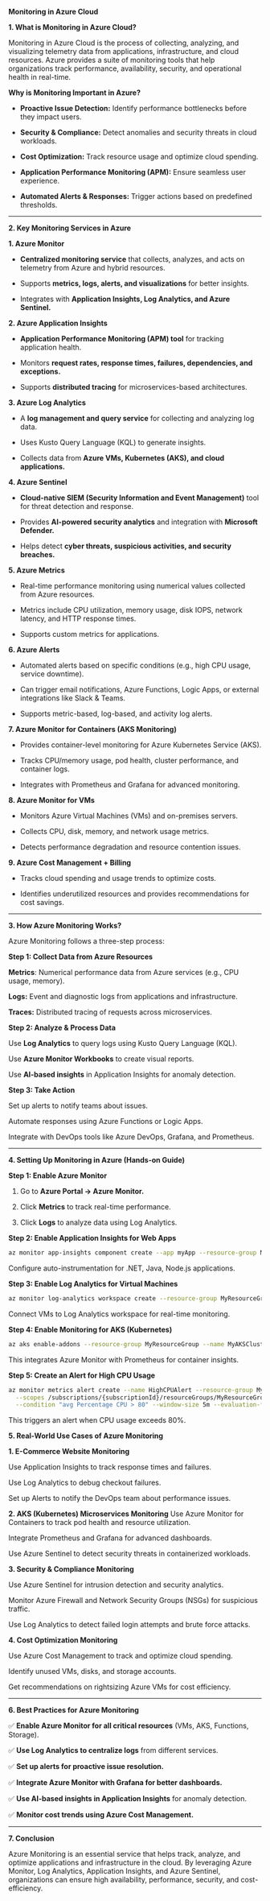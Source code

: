**Monitoring in Azure Cloud**

**1. What is Monitoring in Azure Cloud?**

Monitoring in Azure Cloud is the process of collecting, analyzing, and visualizing telemetry data from applications, infrastructure, and cloud resources. Azure provides a suite of monitoring tools that help organizations track performance, availability, security, and operational health in real-time.

**Why is Monitoring Important in Azure?**

   - **Proactive Issue Detection:** Identify performance bottlenecks before they impact users.

   - **Security & Compliance:** Detect anomalies and security threats in cloud workloads.

   - **Cost Optimization:** Track resource usage and optimize cloud spending.

   - **Application Performance Monitoring (APM):** Ensure seamless user experience.

   - **Automated Alerts & Responses:** Trigger actions based on predefined thresholds.

---

**2. Key Monitoring Services in Azure**

**1. Azure Monitor**

   - **Centralized monitoring service** that collects, analyzes, and acts on telemetry from Azure and hybrid resources.

   - Supports **metrics, logs, alerts, and visualizations** for better insights.

   - Integrates with **Application Insights, Log Analytics, and Azure Sentinel.**

**2. Azure Application Insights**

   - **Application Performance Monitoring (APM) tool** for tracking application health.

   - Monitors **request rates, response times, failures, dependencies, and exceptions.**

   - Supports **distributed tracing** for microservices-based architectures.

**3. Azure Log Analytics**

   - A **log management and query service** for collecting and analyzing log data.

   - Uses Kusto Query Language (KQL) to generate insights.

   - Collects data from **Azure VMs, Kubernetes (AKS), and cloud applications.**

**4. Azure Sentinel**

   - **Cloud-native SIEM (Security Information and Event Management)** tool for threat detection and response.

   - Provides **AI-powered security analytics** and integration with **Microsoft Defender.**

   - Helps detect **cyber threats, suspicious activities, and security breaches.**

**5. Azure Metrics**

   - Real-time performance monitoring using numerical values collected from Azure resources.

   - Metrics include CPU utilization, memory usage, disk IOPS, network latency, and HTTP response times.

   - Supports custom metrics for applications.

**6. Azure Alerts**

   - Automated alerts based on specific conditions (e.g., high CPU usage, service downtime).

   - Can trigger email notifications, Azure Functions, Logic Apps, or external integrations like Slack & Teams.

   - Supports metric-based, log-based, and activity log alerts.

**7. Azure Monitor for Containers (AKS Monitoring)**

   - Provides container-level monitoring for Azure Kubernetes Service (AKS).

   - Tracks CPU/memory usage, pod health, cluster performance, and container logs.

   - Integrates with Prometheus and Grafana for advanced monitoring.

**8. Azure Monitor for VMs**

   - Monitors Azure Virtual Machines (VMs) and on-premises servers.

   - Collects CPU, disk, memory, and network usage metrics.

   - Detects performance degradation and resource contention issues.

**9. Azure Cost Management + Billing**

   - Tracks cloud spending and usage trends to optimize costs.

   - Identifies underutilized resources and provides recommendations for cost savings.

---

**3. How Azure Monitoring Works?**

Azure Monitoring follows a three-step process:

**Step 1: Collect Data from Azure Resources**

**Metrics**: Numerical performance data from Azure services (e.g., CPU usage, memory).

**Logs:** Event and diagnostic logs from applications and infrastructure.

**Traces:** Distributed tracing of requests across microservices.

**Step 2: Analyze & Process Data**

Use **Log Analytics** to query logs using Kusto Query Language (KQL).

Use **Azure Monitor Workbooks** to create visual reports.

Use **AI-based insights** in Application Insights for anomaly detection.

**Step 3: Take Action**

Set up alerts to notify teams about issues.

Automate responses using Azure Functions or Logic Apps.

Integrate with DevOps tools like Azure DevOps, Grafana, and Prometheus.

---

**4. Setting Up Monitoring in Azure (Hands-on Guide)**

**Step 1: Enable Azure Monitor**

1. Go to **Azure Portal → Azure Monitor.**

2. Click **Metrics** to track real-time performance.

3. Click **Logs** to analyze data using Log Analytics.

**Step 2: Enable Application Insights for Web Apps**

```bash
az monitor app-insights component create --app myApp --resource-group MyResourceGroup --location eastus
```

Configure auto-instrumentation for .NET, Java, Node.js applications.

**Step 3: Enable Log Analytics for Virtual Machines**

```bash
az monitor log-analytics workspace create --resource-group MyResourceGroup --workspace-name MyLogAnalytics
```

Connect VMs to Log Analytics workspace for real-time monitoring.

**Step 4: Enable Monitoring for AKS (Kubernetes)**

```bash
az aks enable-addons --resource-group MyResourceGroup --name MyAKSCluster --addons monitoring
```

This integrates Azure Monitor with Prometheus for container insights.

**Step 5: Create an Alert for High CPU Usage**

```bash
az monitor metrics alert create --name HighCPUAlert --resource-group MyResourceGroup \
  --scopes /subscriptions/{subscriptionId}/resourceGroups/MyResourceGroup/providers/Microsoft.Compute/virtualMachines/MyVM \
  --condition "avg Percentage CPU > 80" --window-size 5m --evaluation-frequency 1m --action-groups MyActionGroup
```

This triggers an alert when CPU usage exceeds 80%.

**5. Real-World Use Cases of Azure Monitoring**

**1. E-Commerce Website Monitoring**

Use Application Insights to track response times and failures.

Use Log Analytics to debug checkout failures.

Set up Alerts to notify the DevOps team about performance issues.

**2. AKS (Kubernetes) Microservices Monitoring**
Use Azure Monitor for Containers to track pod health and resource utilization.

Integrate Prometheus and Grafana for advanced dashboards.

Use Azure Sentinel to detect security threats in containerized workloads.

**3. Security & Compliance Monitoring**

Use Azure Sentinel for intrusion detection and security analytics.

Monitor Azure Firewall and Network Security Groups (NSGs) for suspicious traffic.

Use Log Analytics to detect failed login attempts and brute force attacks.

**4. Cost Optimization Monitoring**

Use Azure Cost Management to track and optimize cloud spending.

Identify unused VMs, disks, and storage accounts.

Get recommendations on rightsizing Azure VMs for cost efficiency.

---

**6. Best Practices for Azure Monitoring**

✅ **Enable Azure Monitor for all critical resources** (VMs, AKS, Functions, Storage).

✅ **Use Log Analytics to centralize logs** from different services.

✅ **Set up alerts for proactive issue resolution.**

✅ **Integrate Azure Monitor with Grafana for better dashboards.**

✅ **Use AI-based insights in Application Insights** for anomaly detection.

✅ **Monitor cost trends using Azure Cost Management.**

---

**7. Conclusion**

Azure Monitoring is an essential service that helps track, analyze, and optimize applications and infrastructure in the cloud. By leveraging Azure Monitor, Log Analytics, Application Insights, and Azure Sentinel, organizations can ensure high availability, performance, security, and cost-efficiency.
